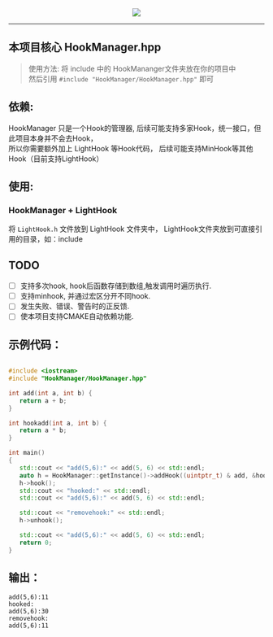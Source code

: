 <div align=center>
  <img src="https://capsule-render.vercel.app/api?type=Waving&color=timeGradient&height=200&animation=fadeIn&section=header&text=HookManager&fontSize=60" />
</div>

---

 ## 本项目核心 HookManager.hpp
 > 使用方法: 将 include 中的 HookMananger文件夹放在你的项目中  
   然后引用 `#include "HookManager/HookManager.hpp"` 即可

 ## 依赖: 
 HookManager 只是一个Hook的管理器, 后续可能支持多家Hook，统一接口，但此项目本身并不会去Hook，  
 所以你需要额外加上 LightHook 等Hook代码， 后续可能支持MinHook等其他Hook（目前支持LightHook）

 ## 使用: 
 
 ### HookManager + LightHook
 将 `LightHook.h` 文件放到 LightHook 文件夹中， LightHook文件夹放到可直接引用的目录，如：include

 ## TODO
 - [ ] 支持多次hook, hook后函数存储到数组,触发调用时遍历执行.
 - [ ] 支持minhook, 并通过宏区分开不同hook.
 - [ ] 发生失败、错误、警告时的正反馈.
 - [ ] 使本项目支持CMAKE自动依赖功能.

 ## 示例代码：

 ```cpp

#include <iostream>
#include "HookManager/HookManager.hpp"

int add(int a, int b) {
	return a + b;
}

int hookadd(int a, int b) {
	return a * b;
}

int main()
{
	std::cout << "add(5,6):" << add(5, 6) << std::endl;
	auto h = HookManager::getInstance()->addHook((uintptr_t) & add, &hookadd);
	h->hook();
	std::cout << "hooked:" << std::endl;
	std::cout << "add(5,6):" << add(5, 6) << std::endl;

	std::cout << "removehook:" << std::endl;
	h->unhook();

	std::cout << "add(5,6):" << add(5, 6) << std::endl;
	return 0;
}

```

## 输出：

```
add(5,6):11
hooked:
add(5,6):30
removehook:
add(5,6):11
```


